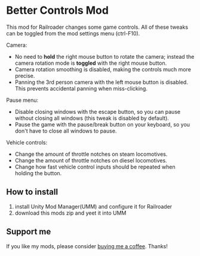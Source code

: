 ﻿# Better Controls Mod

This mod for Railroader changes some game controls. All of these tweaks can be toggled from the mod settings menu (ctrl-F10).

Camera:
- No need to **hold** the right mouse button to rotate the camera; instead the camera rotation mode is **toggled** with the right mouse button.
- Camera rotation smoothing is disabled, making the controls much more precise.
- Panning the 3rd person camera with the left mouse button is disabled. This prevents accidental panning when miss-clicking.

Pause menu:
- Disable closing windows with the escape button, so you can pause without closing all windows (this tweak is disabled by default).
- Pause the game with the pause/break button on your keyboard, so you don't have to close all windows to pause.

Vehicle controls:
- Change the amount of throttle notches on steam locomotives.
- Change the amount of throttle notches on diesel locomotives.
- Change how fast vehicle control inputs should be repeated when holding the button.

## How to install

1. install Unity Mod Manager(UMM) and configure it for Railroader
2. download this mods zip and yeet it into UMM

## Support me

If you like my mods, please consider [buying me a coffee](https://ko-fi.com/tostiman). Thanks!
